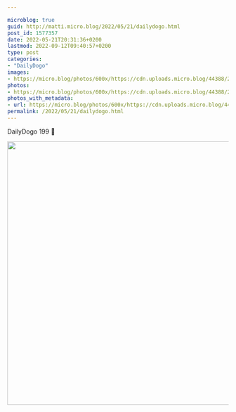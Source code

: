 ```yaml
---

microblog: true
guid: http://matti.micro.blog/2022/05/21/dailydogo.html
post_id: 1577357
date: 2022-05-21T20:31:36+0200
lastmod: 2022-09-12T09:40:57+0200
type: post
categories:
- "DailyDogo"
images:
- https://micro.blog/photos/600x/https://cdn.uploads.micro.blog/44388/2022/6714bae76c.jpg
photos:
- https://micro.blog/photos/600x/https://cdn.uploads.micro.blog/44388/2022/6714bae76c.jpg
photos_with_metadata:
- url: https://micro.blog/photos/600x/https://cdn.uploads.micro.blog/44388/2022/6714bae76c.jpg
permalink: /2022/05/21/dailydogo.html
---
```

DailyDogo 199 🐶

<img src="/media/uploads/2022/6714bae76c.jpg" width="600" height="600" alt="" />
